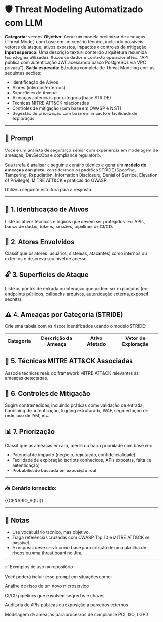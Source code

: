 # 🛡️ Threat Modeling Automatizado com LLM

**Categoria:** secops
**Objetivo:** Gerar um modelo preliminar de ameaças (Threat Model) com base em um cenário técnico, incluindo possíveis vetores de ataque, ativos expostos, impactos e controles de mitigação.
**Input esperado:** Uma descrição textual contendo arquitetura resumida, tecnologias utilizadas, fluxos de dados e contexto operacional (ex: "API pública com autenticação JWT acessando banco PostgreSQL via VPC privada").
**Saída esperada:** Estrutura completa de Threat Modeling com as seguintes seções:

- Identificação de Ativos
- Atores (internos/externos)
- Superfícies de Ataque
- Ameaças potenciais por categoria (base STRIDE)
- Técnicas MITRE ATT&CK relacionadas
- Controles de mitigação (com base em OWASP e NIST)
- Sugestão de priorização com base em impacto e facilidade de exploração

---

## 🔮 Prompt

Você é um analista de segurança sênior com experiência em modelagem de ameaças, DevSecOps e compliance regulatório.

Sua tarefa é analisar o seguinte cenário técnico e gerar um **modelo de ameaças completo**, considerando os padrões STRIDE (Spoofing, Tampering, Repudiation, Information Disclosure, Denial of Service, Elevation of Privilege), MITRE ATT&CK e práticas do OWASP.

Utilize a seguinte estrutura para a resposta:

---

## 🧩 1. Identificação de Ativos

Liste os ativos técnicos e lógicos que devem ser protegidos. Ex: APIs, banco de dados, tokens, sessões, pipelines de CI/CD.

## 👥 2. Atores Envolvidos

Classifique os atores (usuários, sistemas, atacantes) como internos ou externos e descreva seu nível de acesso.

## 🔓 3. Superfícies de Ataque

Liste os pontos de entrada ou interação que podem ser explorados (ex: endpoints públicos, callbacks, arquivos, autenticação externa, exposed secrets).

## ⚠️ 4. Ameaças por Categoria (STRIDE)

Crie uma tabela com os riscos identificados usando o modelo STRIDE:

| Categoria | Descrição da Ameaça | Ativo Afetado | Vetor de Exploração |
|-----------|---------------------|---------------|----------------------|

## 🎯 5. Técnicas MITRE ATT&CK Associadas

Associe técnicas reais do framework MITRE ATT&CK relevantes às ameaças detectadas.

## 🔐 6. Controles de Mitigação

Sugira contramedidas, incluindo práticas como validação de entrada, hardening de autenticação, logging estruturado, WAF, segmentação de rede, uso de IAM, etc.

## 📊 7. Priorização

Classifique as ameaças em alta, média ou baixa prioridade com base em:

- Potencial de impacto (negócio, reputação, confidencialidade)
- Facilidade de exploração (scripts conhecidos, APIs expostas, falta de autenticação)
- Probabilidade baseada em exposição real

---

### 📥 Cenário fornecido:

{{CENARIO_AQUI}}

---

## 🧠 Notas

- Use vocabulário técnico, mas objetivo.
- Traga referências cruzadas com OWASP Top 10 e MITRE ATT&CK se possível.
- A resposta deve servir como base para criação de uma planilha de riscos ou uma threat board no Jira.
---

✅ Exemplos de uso no repositório

Você poderá incluir esse prompt em situações como:

Análise de risco de um novo microserviço

CI/CD pipelines que envolvem segredos e chaves

Auditoria de APIs públicas ou exposição a parceiros externos

Modelagem de ameaças para processos de compliance PCI, ISO, LGPD
